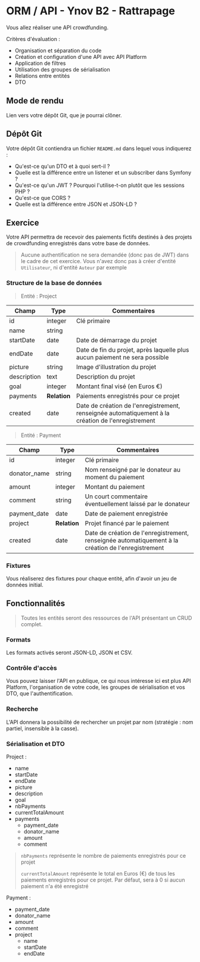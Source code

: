# ORM / API - Ynov B2 - Rattrapage

Vous allez réaliser une API crowdfunding.

Critères d'évaluation :

- Organisation et séparation du code
- Création et configuration d'une API avec API Platform
- Application de filtres
- Utilisation des groupes de sérialisation
- Relations entre entités
- DTO

## Mode de rendu

Lien vers votre dépôt Git, que je pourrai clôner.

## Dépôt Git

Votre dépôt Git contiendra un fichier `README.md` dans lequel vous indiquerez :

- Qu'est-ce qu'un DTO et à quoi sert-il ?
- Quelle est la différence entre un listener et un subscriber dans Symfony ?
- Qu'est-ce qu'un JWT ? Pourquoi l'utilise-t-on plutôt que les sessions PHP ?
- Qu'est-ce que CORS ?
- Quelle est la différence entre JSON et JSON-LD ?

## Exercice

Votre API permettra de recevoir des paiements fictifs destinés à des projets de crowdfunding enregistrés dans votre base de données.

> Aucune authentification ne sera demandée (donc pas de JWT) dans le cadre de cet exercice. Vous n'avez donc pas à créer d'entité `Utilisateur`, ni d'entité `Auteur` par exemple

### Structure de la base de données

> Entité : Project

| Champ | Type | Commentaires |
|---|---|---|
| id | integer | Clé primaire |
| name | string | |
| startDate | date | Date de démarrage du projet |
| endDate | date | Date de fin du projet, après laquelle plus aucun paiement ne sera possible |
| picture | string | Image d'illustration du projet |
| description | text | Description du projet |
| goal | integer | Montant final visé (en Euros €) |
| payments | **Relation** | Paiements enregistrés pour ce projet |
| created | date | Date de création de l'enregistrement, renseignée automatiquement à la création de l'enregistrement |

> Entité : Payment

| Champ | Type | Commentaires |
|---|---|---|
| id | integer | Clé primaire |
| donator_name | string | Nom renseigné par le donateur au moment du paiement |
| amount | integer | Montant du paiement |
| comment | string | Un court commentaire éventuellement laissé par le donateur |
| payment_date | date | Date de paiement enregistrée |
| project | **Relation** | Projet financé par le paiement |
| created | date | Date de création de l'enregistrement, renseignée automatiquement à la création de l'enregistrement |

### Fixtures

Vous réaliserez des fixtures pour chaque entité, afin d'avoir un jeu de données initial.

## Fonctionnalités

> Toutes les entités seront des ressources de l'API présentant un CRUD complet.

### Formats

Les formats activés seront JSON-LD, JSON et CSV.

### Contrôle d'accès

Vous pouvez laisser l'API en publique, ce qui nous intéresse ici est plus API Platform, l'organisation de votre code, les groupes de sérialisation et vos DTO, que l'authentification.

### Recherche

L'API donnera la possibilité de rechercher un projet par nom (stratégie : nom partiel, insensible à la casse).

### Sérialisation et DTO

Project :

- name
- startDate
- endDate
- picture
- description
- goal
- nbPayments
- currentTotalAmount
- payments
  - payment_date
  - donator_name
  - amount
  - comment

>`nbPayments` représente le nombre de paiements enregistrés pour ce projet
>
>`currentTotalAmount` représente le total en Euros (€) de tous les paiements enregistrés pour ce projet. Par défaut, sera à 0 si aucun paiement n'a été enregistré

Payment :

- payment_date
- donator_name
- amount
- comment
- project
  - name
  - startDate
  - endDate
